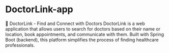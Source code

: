 # DoctorLink-app
🏥 DoctorLink - Find and Connect with Doctors DoctorLink is a web application that allows users to search for doctors based on their name or location, book appointments, and communicate with them. Built with Spring Boot (backend), this platform simplifies the process of finding healthcare professionals.
